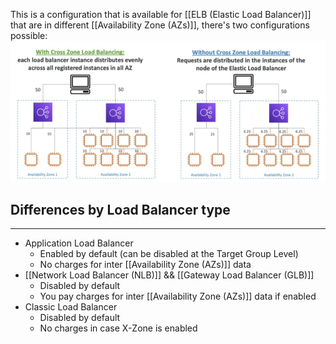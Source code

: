 This is a configuration that is available for [[ELB (Elastic Load Balancer)]] that are in different [[Availability Zone (AZs)]], there's two configurations possible:
![x_zone_load_balancing.png](./Images/x_zone_load_balancing.png)
## Differences by Load Balancer type
---
- Application Load Balancer
	- Enabled by default (can be disabled at the Target Group Level)
	- No charges for inter [[Availability Zone (AZs)]] data
- [[Network Load Balancer (NLB)]] && [[Gateway Load Balancer (GLB)]]
	- Disabled by default
	- You pay charges for inter [[Availability Zone (AZs)]] data if enabled
- Classic Load Balancer
	- Disabled by default
	- No charges in case X-Zone is enabled